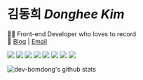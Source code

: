 
# 김동희 <i>Donghee Kim</i> 
🧑‍💻 Front-end Developer who loves to record <br />
📓 [Blog](https://dev-bomdong.tistory.com/)  |  [Email](mailto:dongdh02076@gmailc.om) 

<p>
<img src="https://img.shields.io/badge/React-60DCFA?style=flat-square&logo=React&logoColor=white"/>
<img src="https://img.shields.io/badge/Typescript-235A97?style=flat-square&logo=Typescript&logoColor=white"/>
<img src="https://img.shields.io/badge/JavaScript-F7DF1E?style=flat-square&logo=JavaScript&logoColor=white"/>
  <img src="https://img.shields.io/badge/MobX-DD5C16?style=flat-square&logo=MobX&logoColor=white"/>
<img src="https://img.shields.io/badge/Sass-CC6699?style=flat-square&logo=Sass&logoColor=white"/>
<img src="https://img.shields.io/badge/styled--components-DB7093?style=flat-square&logo=styled-components&logoColor=white"/>
<img src="https://img.shields.io/badge/Git-black?style=flat-square&logo=Git&logoColor=white"/> 
<img src="https://img.shields.io/badge/AWS-F79A19?style=flat-square&logo=Amazon AWS&logoColor=white"/> 
</p>

![dev-bomdong's github stats](https://github-readme-stats.vercel.app/api?username=dev-bomdong&show_icons=true)







